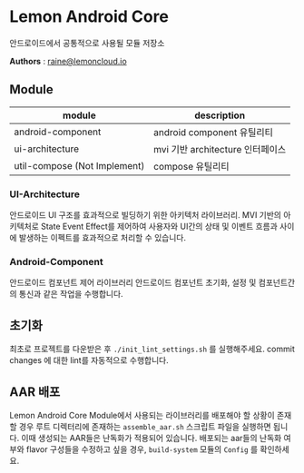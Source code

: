 # Lemon Android Core

안드로이드에서 공통적으로 사용될 모듈 저장소

**Authors** : raine@lemoncloud.io

## Module

| module                       | description               |
|------------------------------|---------------------------|
| android-component            | android component 유틸리티    |
| ui-architecture              | mvi 기반 architecture 인터페이스 |
| util-compose (Not Implement) | compose 유틸리티              |

### UI-Architecture

안드로이드 UI 구조를 효과적으로 빌딩하기 위한 아키텍처 라이브러리. MVI 기반의 아키텍처로 State Event Effect를 제어하여 사용자와 UI간의 상태 및 이벤트 흐름과 사이에 발생하는 이펙트를 효과적으로
처리할 수 있습니다.

### Android-Component

안드로이드 컴포넌트 제어 라이브러리 안드로이드 컴포넌트 초기화, 설정 및 컴포넌트간의 통신과 같은 작업을 수행합니다.

## 초기화

최초로 프로젝트를 다운받은 후 `./init_lint_settings.sh` 를 실행해주세요. commit changes 에 대한 lint를 자동적으로 수행합니다.

## AAR 배포

Lemon Android Core Module에서 사용되는 라이브러리를 배포해야 할 상황이 존재할 경우 루트 디렉터리에 존재하는 `assemble_aar.sh` 스크립트 파일을 실행하면 됩니다.
이때 생성되는 AAR들은 난독화가 적용되어 있습니다. 배포되는 aar들의 난독화 여부와 flavor 구성들을 수정하고 싶을 경우, `build-system` 모듈의 `Config` 를 확인하세요.


